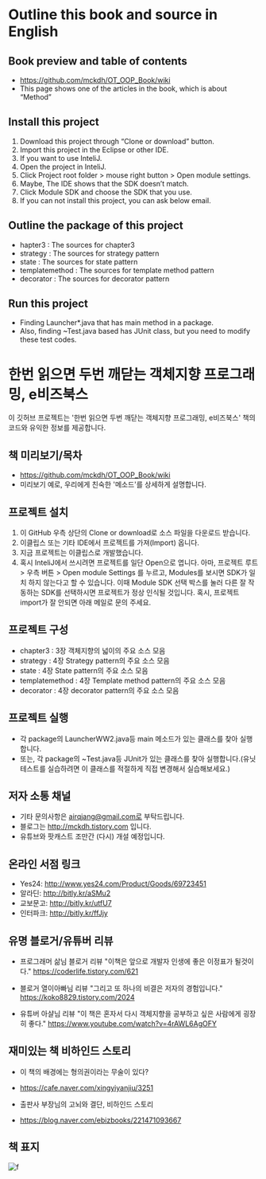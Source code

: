 # Outline this book and source in English

## Book preview and table of contents
* https://github.com/mckdh/OT_OOP_Book/wiki
* This page shows one of the articles in the book, which is about “Method”

## Install this project
1. Download this project through “Clone or download” button.
2. Import this project in the Eclipse or other IDE.
3. If you want to use InteliJ.
4. Open the project in InteliJ.
5. Click Project root folder > mouse right button > Open module settings.
6. Maybe, The IDE shows that the SDK doesn’t match.
7. Click Module SDK and choose the SDK that you use.
8. If you can not install this project, you can ask below email.

## Outline the package of this project
* hapter3 : The sources for chapter3
* strategy : The sources for strategy pattern
* state : The sources for state pattern
* templatemethod : The sources for template method pattern
* decorator : The sources for decorator pattern 

## Run this project
* Finding Launcher*.java that has main method in a package.
* Also, finding ~Test.java based has JUnit class, but you need to modify these test codes.

# 한번 읽으면 두번 깨닫는 객체지향 프로그래밍, e비즈북스

이 깃허브 프로젝트는 '한번 읽으면 두번 깨닫는 객체지향 프로그래밍, e비즈북스' 책의 코드와 유익한 정보를 제공합니다.

## 책 미리보기/목차
* https://github.com/mckdh/OT_OOP_Book/wiki
* 미리보기 예로, 우리에게 친숙한 '메소드'를 상세하게 설명합니다.

## 프로젝트 설치
1. 이 GitHub 우측 상단의 Clone or download로 소스 파일을 다운로드 받습니다.
2. 이클립스 또는 기타 IDE에서 프로젝트를 가져(Import) 옵니다. 
3. 지금 프로젝트는 이클립스로 개발했습니다.
4. 혹시 InteliJ에서 쓰시려면 프로젝트를 일단 Open으로 엽니다.
아마, 프로젝트 루트 > 우측 버튼 > Open module Settings 를 누르고,
Modules를 보시면 SDK가 일치 하지 않는다고 할 수 있습니다.
이때 Module SDK 선택 박스를 눌러 다른 잘 작동하는 SDK를 선택하시면 프로젝트가 정상 인식될 것입니다.
혹시, 프로젝트 import가 잘 안되면 아래 메일로 문의 주세요.

## 프로젝트 구성
* chapter3 : 3장 객체지향의 넓이의 주요 소스 모음
* strategy : 4장 Strategy pattern의 주요 소스 모음
* state : 4장 State pattern의 주요 소스 모음
* templatemethod : 4장 Template method pattern의 주요 소스 모음
* decorator : 4장 decorator pattern의 주요 소스 모음

## 프로젝트 실행
* 각 package의 LauncherWW2.java등 main 메소드가 있는 클래스를 찾아 실행합니다.
* 또는, 각 package의 ~Test.java등 JUnit가 있는 클래스를 찾아 실행합니다.(유닛 테스트를 실습하려면 이 클래스를 적절하게 직접 변경해서 실습해보세요.)

## 저자 소통 채널
* 기타 문의사항은 airqjang@gmail.com로 부탁드립니다.
* 블로그는 http://mckdh.tistory.com 입니다.
* 유튜브와 팟캐스트 조만간 (다시) 개설 예정입니다.

## 온라인 서점 링크
* Yes24: http://www.yes24.com/Product/Goods/69723451
* 알라딘: http://bitly.kr/aSMu2
* 교보문고: http://bitly.kr/utfU7
* 인터파크: http://bitly.kr/ffJjy

## 유명 블로거/유튜버 리뷰
* 프로그래머 삶님 블로거 리뷰 
"이책은 앞으로 개발자 인생에 좋은 이정표가 될것이다."
https://coderlife.tistory.com/621

* 블로거 열이아빠님 리뷰
"그리고 또 하나의 비결은 저자의 경험입니다."
https://koko8829.tistory.com/2024

* 유튜버 아샬님 리뷰
"이 책은 혼자서 다시 객체지향을 공부하고 싶은 사람에게 굉장히 좋다."
https://www.youtube.com/watch?v=4rAWL6AgOFY

## 재미있는 책 비하인드 스토리
* 이 책의 배경에는 형의권이라는 무술이 있다?
* https://cafe.naver.com/xingyiyanjiu/3251

* 출판사 부장님의 고뇌와 결단, 비하인드 스토리
* https://blog.naver.com/ebizbooks/221471093667

## 책 표지
![f](https://user-images.githubusercontent.com/11452935/51438922-2c2a1a00-1cf6-11e9-8ae4-3308ba0b95c2.jpg)

